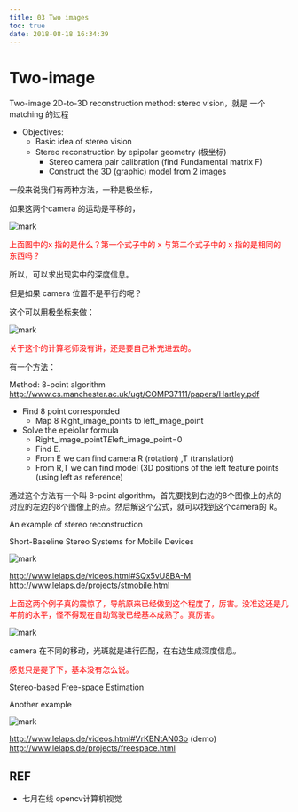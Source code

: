 ```yaml
---
title: 03 Two images
toc: true
date: 2018-08-18 16:34:39
---
```


# Two-image

Two-image 2D-to-3D reconstruction
method: stereo vision，就是 一个 matching 的过程


- Objectives:
    - Basic idea of stereo vision
    - Stereo reconstruction by epipolar geometry (极坐标)
        - Stereo camera pair calibration (find Fundamental matrix F)
        - Construct the 3D (graphic) model from 2 images


一般来说我们有两种方法，一种是极坐标，

如果这两个camera 的运动是平移的，

![mark](http://pacdb2bfr.bkt.clouddn.com/blog/image/180817/fjiJ4I19AG.png?imageslim)

<span style="color:red;">上面图中的x 指的是什么？第一个式子中的 x 与第二个式子中的 x 指的是相同的东西吗？</span>

所以，可以求出现实中的深度信息。

但是如果 camera 位置不是平行的呢？

这个可以用极坐标来做：

![mark](http://pacdb2bfr.bkt.clouddn.com/blog/image/180817/KbJ49djGcf.png?imageslim)

<span style="color:red;">关于这个的计算老师没有讲，还是要自己补充进去的。</span>


有一个方法：

Method: 8-point algorithm
http://www.cs.manchester.ac.uk/ugt/COMP37111/papers/Hartley.pdf
- Find 8 point corresponded
    - Map 8 Right_image_points to left_image_point
- Solve the epeiolar formula
    - Right_image_pointT*E*left_image_point=0
    - Find E.
    - From E we can find camera R (rotation) ,T (translation)
    - From R,T we can find model (3D positions of the left feature points (using left as reference)

通过这个方法有一个叫 8-point algorithm，首先要找到右边的8个图像上的点的对应的左边的8个图像上的点。然后解这个公式，就可以找到这个camera的 R。


An example of stereo reconstruction

Short-Baseline Stereo
Systems for Mobile Devices

![mark](http://pacdb2bfr.bkt.clouddn.com/blog/image/180817/e02GdJHdHB.png?imageslim)


http://www.lelaps.de/videos.html#SQx5vU8BA-M
http://www.lelaps.de/projects/stmobile.html

<span style="color:red;">上面这两个例子真的震惊了，导航原来已经做到这个程度了，厉害。没准这还是几年前的水平，怪不得现在自动驾驶已经基本成熟了。真厉害。</span>

![mark](http://pacdb2bfr.bkt.clouddn.com/blog/image/180817/2amj53Da71.png?imageslim)

camera 在不同的移动，光斑就是进行匹配，在右边生成深度信息。

<span style="color:red;">感觉只是提了下，基本没有怎么说。</span>




Stereo-based Free-space Estimation

Another example

![mark](http://pacdb2bfr.bkt.clouddn.com/blog/image/180817/ahGC14fmLL.png?imageslim)

http://www.lelaps.de/videos.html#VrKBNtAN03o (demo)
http://www.lelaps.de/projects/freespace.html





## REF

- 七月在线 opencv计算机视觉
